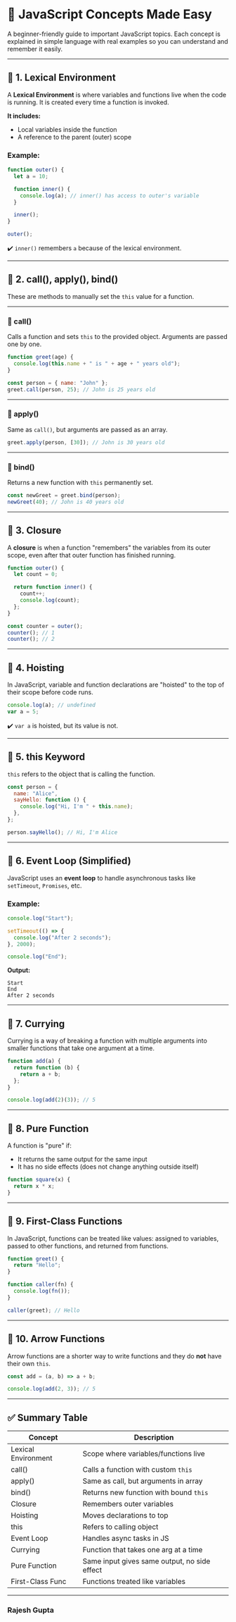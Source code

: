 # 📘 JavaScript Concepts Made Easy

A beginner-friendly guide to important JavaScript topics. Each concept is explained in simple language with real examples so you can understand and remember it easily.

---

## 📌 1. Lexical Environment

A **Lexical Environment** is where variables and functions live when the code is running. It is created every time a function is invoked.

**It includes:**
- Local variables inside the function
- A reference to the parent (outer) scope

### Example:

```js
function outer() {
  let a = 10;

  function inner() {
    console.log(a); // inner() has access to outer's variable
  }

  inner();
}

outer();
````

✔️ `inner()` remembers `a` because of the lexical environment.

---

## 📌 2. call(), apply(), bind()

These are methods to manually set the `this` value for a function.

---

### 🔹 call()

Calls a function and sets `this` to the provided object. Arguments are passed one by one.

```js
function greet(age) {
  console.log(this.name + " is " + age + " years old");
}

const person = { name: "John" };
greet.call(person, 25); // John is 25 years old
```

---

### 🔹 apply()

Same as `call()`, but arguments are passed as an array.

```js
greet.apply(person, [30]); // John is 30 years old
```

---

### 🔹 bind()

Returns a new function with `this` permanently set.

```js
const newGreet = greet.bind(person);
newGreet(40); // John is 40 years old
```

---

## 📌 3. Closure

A **closure** is when a function "remembers" the variables from its outer scope, even after that outer function has finished running.

```js
function outer() {
  let count = 0;

  return function inner() {
    count++;
    console.log(count);
  };
}

const counter = outer();
counter(); // 1
counter(); // 2
```

---

## 📌 4. Hoisting

In JavaScript, variable and function declarations are "hoisted" to the top of their scope before code runs.

```js
console.log(a); // undefined
var a = 5;
```

✔️ `var a` is hoisted, but its value is not.

---

## 📌 5. this Keyword

`this` refers to the object that is calling the function.

```js
const person = {
  name: "Alice",
  sayHello: function () {
    console.log("Hi, I'm " + this.name);
  },
};

person.sayHello(); // Hi, I'm Alice
```

---

## 📌 6. Event Loop (Simplified)

JavaScript uses an **event loop** to handle asynchronous tasks like `setTimeout`, `Promises`, etc.

### Example:

```js
console.log("Start");

setTimeout(() => {
  console.log("After 2 seconds");
}, 2000);

console.log("End");
```

**Output:**

```
Start
End
After 2 seconds
```

---

## 📌 7. Currying

Currying is a way of breaking a function with multiple arguments into smaller functions that take one argument at a time.

```js
function add(a) {
  return function (b) {
    return a + b;
  };
}

console.log(add(2)(3)); // 5
```

---

## 📌 8. Pure Function

A function is "pure" if:

* It returns the same output for the same input
* It has no side effects (does not change anything outside itself)

```js
function square(x) {
  return x * x;
}
```

---

## 📌 9. First-Class Functions

In JavaScript, functions can be treated like values: assigned to variables, passed to other functions, and returned from functions.

```js
function greet() {
  return "Hello";
}

function caller(fn) {
  console.log(fn());
}

caller(greet); // Hello
```

---

## 📌 10. Arrow Functions

Arrow functions are a shorter way to write functions and they do **not** have their own `this`.

```js
const add = (a, b) => a + b;

console.log(add(2, 3)); // 5
```

---

## ✅ Summary Table

| Concept             | Description                                  |
| ------------------- | -------------------------------------------- |
| Lexical Environment | Scope where variables/functions live         |
| call()              | Calls a function with custom `this`          |
| apply()             | Same as call, but arguments in array         |
| bind()              | Returns new function with bound `this`       |
| Closure             | Remembers outer variables                    |
| Hoisting            | Moves declarations to top                    |
| this                | Refers to calling object                     |
| Event Loop          | Handles async tasks in JS                    |
| Currying            | Function that takes one arg at a time        |
| Pure Function       | Same input gives same output, no side effect |
| First-Class Func    | Functions treated like variables             |

---

### Rajesh Gupta
